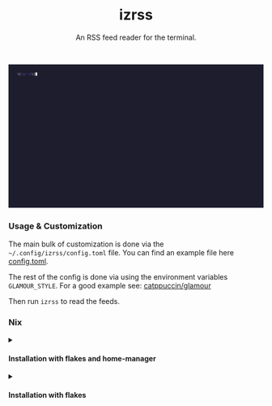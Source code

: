 <div align="center">
 <h1>izrss</h1>

 <p>An RSS feed reader for the terminal.</p>
</div>

&nbsp;

![demo](./.github/assets/demo.gif)

### Usage & Customization

The main bulk of customization is done via the `~/.config/izrss/config.toml` file. You can find an example file here [config.toml](./example.toml).

The rest of the config is done via using the environment variables `GLAMOUR_STYLE`.
For a good example see: [catppuccin/glamour](https://github.com/catppuccin/glamour)

Then run `izrss` to read the feeds.

### Nix

<details>

<summary>

#### Installation with flakes and home-manager

</summary>

```nix
{
  inputs = {
    nixpkgs.url = "github:NixOS/nixpkgs/nixos-unstable";

    home-manager = {
      url = "github:nix-community/home-manager";
      inputs.nixpkgs.follows = "nixpkgs";
    };

    izrss.url = "github:isabelroses/izrss";
  };

  outputs = { self, nixpkgs, home-manager, izrss }: {
    homeConfigurations."user@hostname" = home-manager.lib.homeManagerConfiguration {
      modules = [
        home-manager.homeManagerModules.default
        {
          programs.izrss = {
            enable = true;
            urls = [
              "https://isabelroses.com/rss.xml"
              "https://uncenter.dev/feed.xml"
            ];
          };
        }
      ];
    };
  }
}
```

</details>

<details>

<summary>

#### Installation with flakes

</summary>

```nix
{
  inputs = {
    nixpkgs.url = "github:NixOS/nixpkgs/nixos-unstable";
    izrss.url = "github:isabelroses/izrss";
  };

  outputs = { self, nixpkgs, izrss }: {
    nixosConfigurations.example = nixpkgs.lib.nixosSystem {
      system = "x86_64-linux";
      modules = [{
        environment.systemPackages = [
          inputs.izrss.packages.${pkgs.system}.default
        ];
      }];
    };
  }
}
```

</details>
